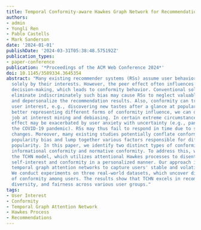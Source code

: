 ```yaml
---
title: Temporal Conformity-aware Hawkes Graph Network for Recommendations
authors:
- admin
- Yongli Ren
- Pablo Castells
- Mark Sanderson
date: '2024-01-01'
publishDate: '2024-03-31T05:38:48.575192Z'
publication_types:
- paper-conference
publication: '*Proceedings of the ACM Web Conference 2024*'
doi: 10.1145/3589334.3645354
abstract: "Many existing recommender systems (RSs) assume user behavior is governed
  solely by their interests. However, the peer effect often influences individual
  decision-making, which leads to conformity behavior. Conventional solutions that
  eliminate indiscriminately such bias may cause RSs to neglect valuable information
  and depersonalize the recommendation results. Also, conformity can transform into
  user interest, e.g., discovering new tastes after a glance at popular music. By
  better representing different forms of conformity influence, we can do a better
  job at interest mining and debiasing. In certain extreme circumstances, the herd
  effect may be exacerbated by user anxiety with uncertainty (e.g., panic buying during
  the COVID-19 pandemic). RSs may thus fail to respond in time due to sudden and dramatic
  changes. Moreover, many existing studies potentially conflate conformity bias with
  popularity bias and lump together various factors responsible for differences in
  popularity. In this paper, we identify two distinct types of conformity behavior:
  informational conformity and normative conformity. To address this, we introduce
  the TCHN model, which utilizes attentional Hawkes processes to disentangle user
  self-interest and conformity in a personalized manner. Our approach incorporates
  temporal graph attention networks to capture users' stable and volatile dynamics.
  We conduct experiments on three real-world datasets, which uncover diverse levels
  of conformity among users. The results show that TCHN excels in recommendation accuracy,
  diversity, and fairness across various user groups."
tags:
- User Interest
- Conformity
- Temporal Graph Attention Network
- Hawkes Process
- Recommendations
---
```

